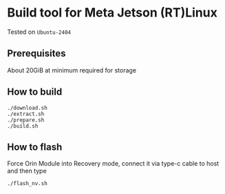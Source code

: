 # Build tool for Meta Jetson (RT)Linux 
Tested on `Ubuntu-2404`
## Prerequisites
About 20GiB at minimum required for storage
## How to build
```
./download.sh
./extract.sh
./prepare.sh
./build.sh
```
## How to flash
Force Orin Module into Recovery mode, connect it via type-c cable to host and then type
```
./flash_nv.sh
```
